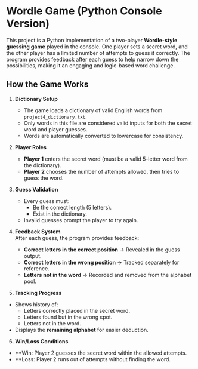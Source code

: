 # Wordle Game (Python Console Version)

This project is a Python implementation of a two-player **Wordle-style guessing game** played in the console. One player sets a secret word, and the other player has a limited number of attempts to guess it correctly. The program provides feedback after each guess to help narrow down the possibilities, making it an engaging and logic-based word challenge.  

##  How the Game Works  

1. **Dictionary Setup**  
   - The game loads a dictionary of valid English words from `project4_dictionary.txt`.  
   - Only words in this file are considered valid inputs for both the secret word and player guesses.  
   - Words are automatically converted to lowercase for consistency.  

2. **Player Roles**  
   - **Player 1** enters the secret word (must be a valid 5-letter word from the dictionary).  
   - **Player 2** chooses the number of attempts allowed, then tries to guess the word.  

3. **Guess Validation**  
   - Every guess must:  
     - Be the correct length (5 letters).  
     - Exist in the dictionary.  
   - Invalid guesses prompt the player to try again.  

4. **Feedback System**  
   After each guess, the program provides feedback:  
   - **Correct letters in the correct position** → Revealed in the guess output.  
   - **Correct letters in the wrong position** → Tracked separately for reference.  
   - **Letters not in the word** → Recorded and removed from the alphabet pool.  

5. **Tracking Progress**  
- Shows history of:  
  - Letters correctly placed in the secret word.  
  - Letters found but in the wrong spot.  
  - Letters not in the word.  
- Displays the **remaining alphabet** for easier deduction.  

6. **Win/Loss Conditions**  
- **Win: Player 2 guesses the secret word within the allowed attempts.  
- **Loss: Player 2 runs out of attempts without finding the word.  
